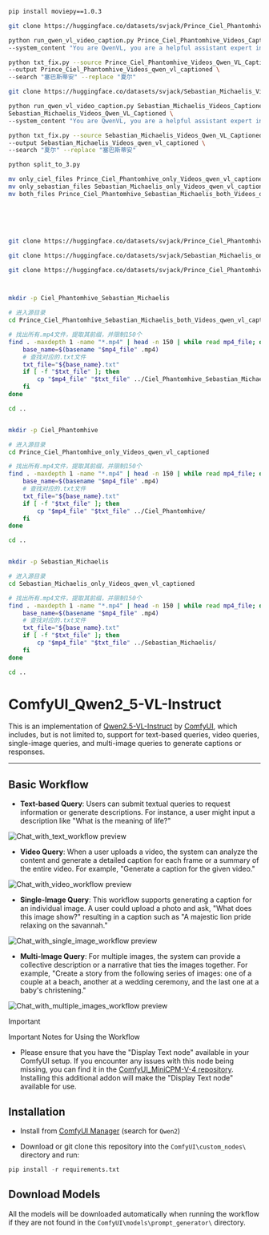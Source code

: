 ```bash
pip install moviepy==1.0.3

git clone https://huggingface.co/datasets/svjack/Prince_Ciel_Phantomhive_Videos_Captioned

python run_qwen_vl_video_caption.py Prince_Ciel_Phantomhive_Videos_Captioned Prince_Ciel_Phantomhive_Videos_Qwen_VL_Captioned \
--system_content "You are QwenVL, you are a helpful assistant expert in turning images into words. 给你的视频中可能出现的主要人物为两个（可能出现一个或两个），当人物为一个戴眼罩的男孩时，男孩的名字是'夏尔',当人物是一个穿燕尾西服的成年男子时，男子的名字是'塞巴斯蒂安',在你的视频描述中要使用人物的名字并且简单描述人物的外貌及衣着。" --text "使用戴人物名字的中文描述视频内容"

python txt_fix.py --source Prince_Ciel_Phantomhive_Videos_Qwen_VL_Captioned \
--output Prince_Ciel_Phantomhive_Videos_qwen_vl_captioned \
--search "塞巴斯蒂安" --replace "夏尔"

git clone https://huggingface.co/datasets/svjack/Sebastian_Michaelis_Videos_Captioned

python run_qwen_vl_video_caption.py Sebastian_Michaelis_Videos_Captioned \ 
Sebastian_Michaelis_Videos_Qwen_VL_Captioned \
--system_content "You are QwenVL, you are a helpful assistant expert in turning images into words. 给你的视频中可能出现的主要人物为两个（可能出现一个或两个），当人物为一个戴眼罩的男孩时，男孩的名字是'夏尔',当人物是一个穿燕尾西服的成年男子时，男子的名字是'塞巴斯蒂安',在你的视频描述中要使用人物的名字并且简单描述人物的外貌及衣着。" --text "使用戴人物名字的中文描述视频内容"

python txt_fix.py --source Sebastian_Michaelis_Videos_Qwen_VL_Captioned \
--output Sebastian_Michaelis_Videos_qwen_vl_captioned \
--search "夏尔" --replace "塞巴斯蒂安"

python split_to_3.py

mv only_ciel_files Prince_Ciel_Phantomhive_only_Videos_qwen_vl_captioned
mv only_sebastian_files Sebastian_Michaelis_only_Videos_qwen_vl_captioned
mv both_files Prince_Ciel_Phantomhive_Sebastian_Michaelis_both_Videos_qwen_vl_captioned
```

<br/><br/><br/>

```bash
git clone https://huggingface.co/datasets/svjack/Prince_Ciel_Phantomhive_Sebastian_Michaelis_both_Videos_qwen_vl_captioned

git clone https://huggingface.co/datasets/svjack/Sebastian_Michaelis_only_Videos_qwen_vl_captioned

git clone https://huggingface.co/datasets/svjack/Prince_Ciel_Phantomhive_only_Videos_qwen_vl_captioned



mkdir -p Ciel_Phantomhive_Sebastian_Michaelis

# 进入源目录
cd Prince_Ciel_Phantomhive_Sebastian_Michaelis_both_Videos_qwen_vl_captioned

# 找出所有.mp4文件，提取其前缀，并限制150个
find . -maxdepth 1 -name "*.mp4" | head -n 150 | while read mp4_file; do
    base_name=$(basename "$mp4_file" .mp4)
    # 查找对应的.txt文件
    txt_file="${base_name}.txt"
    if [ -f "$txt_file" ]; then
        cp "$mp4_file" "$txt_file" ../Ciel_Phantomhive_Sebastian_Michaelis/
    fi
done

cd ..


mkdir -p Ciel_Phantomhive

# 进入源目录
cd Prince_Ciel_Phantomhive_only_Videos_qwen_vl_captioned

# 找出所有.mp4文件，提取其前缀，并限制150个
find . -maxdepth 1 -name "*.mp4" | head -n 150 | while read mp4_file; do
    base_name=$(basename "$mp4_file" .mp4)
    # 查找对应的.txt文件
    txt_file="${base_name}.txt"
    if [ -f "$txt_file" ]; then
        cp "$mp4_file" "$txt_file" ../Ciel_Phantomhive/
    fi
done

cd ..


mkdir -p Sebastian_Michaelis

# 进入源目录
cd Sebastian_Michaelis_only_Videos_qwen_vl_captioned

# 找出所有.mp4文件，提取其前缀，并限制150个
find . -maxdepth 1 -name "*.mp4" | head -n 150 | while read mp4_file; do
    base_name=$(basename "$mp4_file" .mp4)
    # 查找对应的.txt文件
    txt_file="${base_name}.txt"
    if [ -f "$txt_file" ]; then
        cp "$mp4_file" "$txt_file" ../Sebastian_Michaelis/
    fi
done

cd ..

```

# ComfyUI_Qwen2_5-VL-Instruct

This is an implementation of [Qwen2.5-VL-Instruct](https://github.com/QwenLM/Qwen2.5-VL) by [ComfyUI](https://github.com/comfyanonymous/ComfyUI), which includes, but is not limited to, support for text-based queries, video queries, single-image queries, and multi-image queries to generate captions or responses.

---

## Basic Workflow

- **Text-based Query**: Users can submit textual queries to request information or generate descriptions. For instance, a user might input a description like "What is the meaning of life?"

![Chat_with_text_workflow preview](examples/Chat_with_text_workflow.png)

- **Video Query**: When a user uploads a video, the system can analyze the content and generate a detailed caption for each frame or a summary of the entire video. For example, "Generate a caption for the given video."

![Chat_with_video_workflow preview](examples/Chat_with_video_workflow.png)

- **Single-Image Query**: This workflow supports generating a caption for an individual image. A user could upload a photo and ask, "What does this image show?" resulting in a caption such as "A majestic lion pride relaxing on the savannah."

![Chat_with_single_image_workflow preview](examples/Chat_with_single_image_workflow.png)

- **Multi-Image Query**: For multiple images, the system can provide a collective description or a narrative that ties the images together. For example, "Create a story from the following series of images: one of a couple at a beach, another at a wedding ceremony, and the last one at a baby's christening."

![Chat_with_multiple_images_workflow preview](examples/Chat_with_multiple_images_workflow.png)

> [!IMPORTANT]
> Important Notes for Using the Workflow
> - Please ensure that you have the "Display Text node" available in your ComfyUI setup. If you encounter any issues with this node being missing, you can find it in the [ComfyUI_MiniCPM-V-4 repository](https://github.com/IuvenisSapiens/ComfyUI_MiniCPM-V-4). Installing this additional addon will make the "Display Text node" available for use.

## Installation

- Install from [ComfyUI Manager](https://github.com/ltdrdata/ComfyUI-Manager) (search for `Qwen2`)

- Download or git clone this repository into the `ComfyUI\custom_nodes\` directory and run:

```python
pip install -r requirements.txt
```

## Download Models

All the models will be downloaded automatically when running the workflow if they are not found in the `ComfyUI\models\prompt_generator\` directory.
